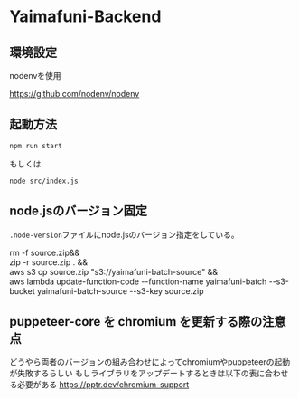 # Yaimafuni-Backend

## 環境設定

nodenvを使用

https://github.com/nodenv/nodenv

## 起動方法

```
npm run start
```

もしくは

```
node src/index.js
```

## node.jsのバージョン固定
`.node-version`ファイルにnode.jsのバージョン指定をしている。

rm -f source.zip&& \
zip -r source.zip . && \
aws s3 cp source.zip "s3://yaimafuni-batch-source" && \
aws lambda update-function-code --function-name yaimafuni-batch --s3-bucket yaimafuni-batch-source --s3-key source.zip

## puppeteer-core を chromium を更新する際の注意点

どうやら両者のバージョンの組み合わせによってchromiumやpuppeteerの起動が失敗するらしい
もしライブラリをアップデートするときは以下の表に合わせる必要がある
https://pptr.dev/chromium-support